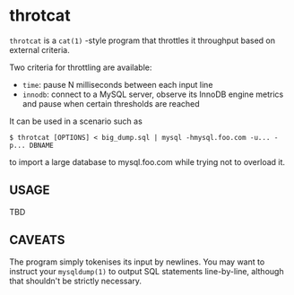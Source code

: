 
# throtcat

`throtcat` is a `cat(1)` -style program that throttles it throughput based 
on external criteria.

Two criteria for throttling are available:

- `time`: pause N milliseconds between each input line
- `innodb`: connect to a MySQL server, observe its InnoDB engine metrics and 
   pause when certain thresholds are reached


It can be used in a scenario such as 

```
$ throtcat [OPTIONS] < big_dump.sql | mysql -hmysql.foo.com -u... -p... DBNAME
```

to import a large database to mysql.foo.com while trying not to 
overload it.

## USAGE
TBD

## CAVEATS
The program simply tokenises its input by newlines. You may want to instruct 
your `mysqldump(1)` to output SQL statements line-by-line, although that 
shouldn't be strictly necessary.
